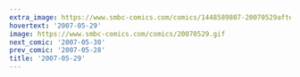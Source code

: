 ```yaml
---
extra_image: https://www.smbc-comics.com/comics/1448589807-20070529after.png
hovertext: '2007-05-29'
image: https://www.smbc-comics.com/comics/20070529.gif
next_comic: '2007-05-30'
prev_comic: '2007-05-28'
title: '2007-05-29'
---
```


